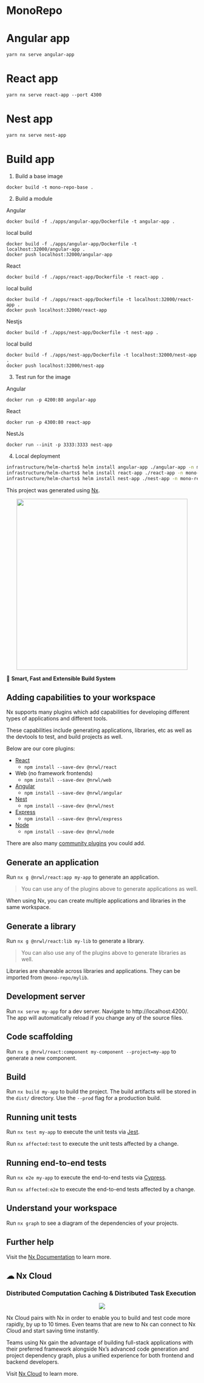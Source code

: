 

# MonoRepo


# Angular app
```
yarn nx serve angular-app
```
# React app
```
yarn nx serve react-app --port 4300
```

# Nest app
```
yarn nx serve nest-app
```

# Build app
1. Build a base image
```
docker build -t mono-repo-base .
```

2. Build a module

Angular
```
docker build -f ./apps/angular-app/Dockerfile -t angular-app .
```

local build
```
docker build -f ./apps/angular-app/Dockerfile -t localhost:32000/angular-app .
docker push localhost:32000/angular-app
```

React
```
docker build -f ./apps/react-app/Dockerfile -t react-app .
```

local build
```
docker build -f ./apps/react-app/Dockerfile -t localhost:32000/react-app .
docker push localhost:32000/react-app
```

Nestjs
```
docker build -f ./apps/nest-app/Dockerfile -t nest-app .
```

local build
```
docker build -f ./apps/nest-app/Dockerfile -t localhost:32000/nest-app .
docker push localhost:32000/nest-app
```


3. Test run for the image

Angular
```
docker run -p 4200:80 angular-app
```

React
```
docker run -p 4300:80 react-app
```

NestJs
```
docker run --init -p 3333:3333 nest-app
```


4. Local deployment
```bash
infrastructure/helm-charts$ helm install angular-app ./angular-app -n mono-repo
infrastructure/helm-charts$ helm install react-app ./react-app -n mono-repo
infrastructure/helm-charts$ helm install nest-app ./nest-app -n mono-repo
```

This project was generated using [Nx](https://nx.dev).

<p style="text-align: center;"><img src="https://raw.githubusercontent.com/nrwl/nx/master/images/nx-logo.png" width="450"></p>

🔎 **Smart, Fast and Extensible Build System**

## Adding capabilities to your workspace

Nx supports many plugins which add capabilities for developing different types of applications and different tools.

These capabilities include generating applications, libraries, etc as well as the devtools to test, and build projects as well.

Below are our core plugins:

- [React](https://reactjs.org)
  - `npm install --save-dev @nrwl/react`
- Web (no framework frontends)
  - `npm install --save-dev @nrwl/web`
- [Angular](https://angular.io)
  - `npm install --save-dev @nrwl/angular`
- [Nest](https://nestjs.com)
  - `npm install --save-dev @nrwl/nest`
- [Express](https://expressjs.com)
  - `npm install --save-dev @nrwl/express`
- [Node](https://nodejs.org)
  - `npm install --save-dev @nrwl/node`

There are also many [community plugins](https://nx.dev/community) you could add.

## Generate an application

Run `nx g @nrwl/react:app my-app` to generate an application.

> You can use any of the plugins above to generate applications as well.

When using Nx, you can create multiple applications and libraries in the same workspace.

## Generate a library

Run `nx g @nrwl/react:lib my-lib` to generate a library.

> You can also use any of the plugins above to generate libraries as well.

Libraries are shareable across libraries and applications. They can be imported from `@mono-repo/mylib`.

## Development server

Run `nx serve my-app` for a dev server. Navigate to http://localhost:4200/. The app will automatically reload if you change any of the source files.

## Code scaffolding

Run `nx g @nrwl/react:component my-component --project=my-app` to generate a new component.

## Build

Run `nx build my-app` to build the project. The build artifacts will be stored in the `dist/` directory. Use the `--prod` flag for a production build.

## Running unit tests

Run `nx test my-app` to execute the unit tests via [Jest](https://jestjs.io).

Run `nx affected:test` to execute the unit tests affected by a change.

## Running end-to-end tests

Run `nx e2e my-app` to execute the end-to-end tests via [Cypress](https://www.cypress.io).

Run `nx affected:e2e` to execute the end-to-end tests affected by a change.

## Understand your workspace

Run `nx graph` to see a diagram of the dependencies of your projects.

## Further help

Visit the [Nx Documentation](https://nx.dev) to learn more.



## ☁ Nx Cloud

### Distributed Computation Caching & Distributed Task Execution

<p style="text-align: center;"><img src="https://raw.githubusercontent.com/nrwl/nx/master/images/nx-cloud-card.png"></p>

Nx Cloud pairs with Nx in order to enable you to build and test code more rapidly, by up to 10 times. Even teams that are new to Nx can connect to Nx Cloud and start saving time instantly.

Teams using Nx gain the advantage of building full-stack applications with their preferred framework alongside Nx’s advanced code generation and project dependency graph, plus a unified experience for both frontend and backend developers.

Visit [Nx Cloud](https://nx.app/) to learn more.
